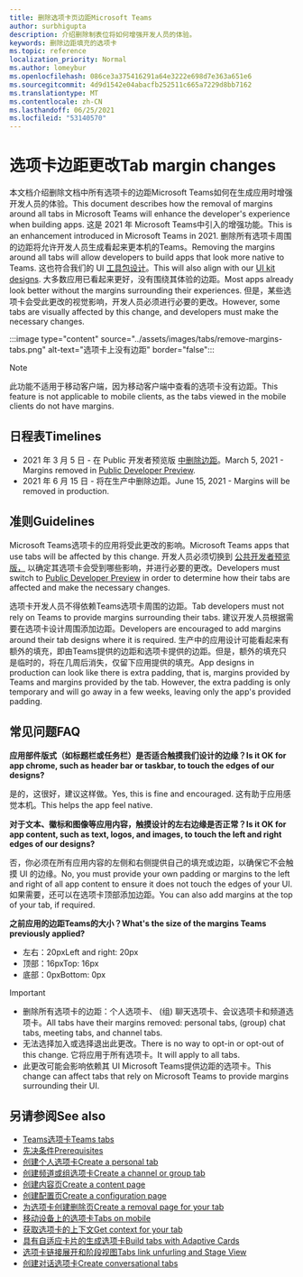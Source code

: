 ```yaml
---
title: 删除选项卡页边距Microsoft Teams
author: surbhigupta
description: 介绍删除制表位将如何增强开发人员的体验。
keywords: 删除边距填充的选项卡
ms.topic: reference
localization_priority: Normal
ms.author: lomeybur
ms.openlocfilehash: 086ce3a375416291a64e3222e698d7e363a651e6
ms.sourcegitcommit: 4d9d1542e04abacfb252511c665a7229d8bb7162
ms.translationtype: MT
ms.contentlocale: zh-CN
ms.lasthandoff: 06/25/2021
ms.locfileid: "53140570"
---
```

# <a name="tab-margin-changes"></a><span data-ttu-id="d8da1-104">选项卡边距更改</span><span class="sxs-lookup"><span data-stu-id="d8da1-104">Tab margin changes</span></span>

<span data-ttu-id="d8da1-105">本文档介绍删除文档中所有选项卡的边距Microsoft Teams如何在生成应用时增强开发人员的体验。</span><span class="sxs-lookup"><span data-stu-id="d8da1-105">This document describes how the removal of margins around all tabs in Microsoft Teams will enhance the developer's experience when building apps.</span></span> <span data-ttu-id="d8da1-106">这是 2021 年 Microsoft Teams中引入的增强功能。</span><span class="sxs-lookup"><span data-stu-id="d8da1-106">This is an enhancement introduced in Microsoft Teams in 2021.</span></span>
<span data-ttu-id="d8da1-107">删除所有选项卡周围的边距将允许开发人员生成看起来更本机的Teams。</span><span class="sxs-lookup"><span data-stu-id="d8da1-107">Removing the margins around all tabs will allow developers to build apps that look more native to Teams.</span></span> <span data-ttu-id="d8da1-108">这也符合我们的 UI [工具包设计](~/tabs/design/tabs.md)。</span><span class="sxs-lookup"><span data-stu-id="d8da1-108">This will also align with our [UI kit designs](~/tabs/design/tabs.md).</span></span> <span data-ttu-id="d8da1-109">大多数应用已看起来更好，没有围绕其体验的边距。</span><span class="sxs-lookup"><span data-stu-id="d8da1-109">Most apps already look better without the margins surrounding their experiences.</span></span> <span data-ttu-id="d8da1-110">但是，某些选项卡会受此更改的视觉影响，开发人员必须进行必要的更改。</span><span class="sxs-lookup"><span data-stu-id="d8da1-110">However, some tabs are visually affected by this change, and developers must make the necessary changes.</span></span>

:::image type="content" source="../assets/images/tabs/remove-margins-tabs.png" alt-text="选项卡上没有边距" border="false":::

> [!NOTE]
> <span data-ttu-id="d8da1-112">此功能不适用于移动客户端，因为移动客户端中查看的选项卡没有边距。</span><span class="sxs-lookup"><span data-stu-id="d8da1-112">This feature is not applicable to mobile clients, as the tabs viewed in the mobile clients do not have margins.</span></span> 

## <a name="timelines"></a><span data-ttu-id="d8da1-113">日程表</span><span class="sxs-lookup"><span data-stu-id="d8da1-113">Timelines</span></span>

* <span data-ttu-id="d8da1-114">2021 年 3 月 5 日 - 在 Public 开发者预览版 [中删除边距](~/resources/dev-preview/developer-preview-intro.md)。</span><span class="sxs-lookup"><span data-stu-id="d8da1-114">March 5, 2021 - Margins removed in [Public Developer Preview](~/resources/dev-preview/developer-preview-intro.md).</span></span>
* <span data-ttu-id="d8da1-115">2021 年 6 月 15 日 - 将在生产中删除边距。</span><span class="sxs-lookup"><span data-stu-id="d8da1-115">June 15, 2021 - Margins will be removed in production.</span></span>

## <a name="guidelines"></a><span data-ttu-id="d8da1-116">准则</span><span class="sxs-lookup"><span data-stu-id="d8da1-116">Guidelines</span></span>

<span data-ttu-id="d8da1-117">Microsoft Teams选项卡的应用将受此更改的影响。</span><span class="sxs-lookup"><span data-stu-id="d8da1-117">Microsoft Teams apps that use tabs will be affected by this change.</span></span> <span data-ttu-id="d8da1-118">开发人员必须切换到 [公共开发者预览版，](~/resources/dev-preview/developer-preview-intro.md) 以确定其选项卡会受到哪些影响，并进行必要的更改。</span><span class="sxs-lookup"><span data-stu-id="d8da1-118">Developers must switch to [Public Developer Preview](~/resources/dev-preview/developer-preview-intro.md) in order to determine how their tabs are affected and make the necessary changes.</span></span>

<span data-ttu-id="d8da1-119">选项卡开发人员不得依赖Teams选项卡周围的边距。</span><span class="sxs-lookup"><span data-stu-id="d8da1-119">Tab developers must not rely on Teams to provide margins surrounding their tabs.</span></span> <span data-ttu-id="d8da1-120">建议开发人员根据需要在选项卡设计周围添加边距。</span><span class="sxs-lookup"><span data-stu-id="d8da1-120">Developers are encouraged to add margins around their tab designs where it is required.</span></span> <span data-ttu-id="d8da1-121">生产中的应用设计可能看起来有额外的填充，即由Teams提供的边距和选项卡提供的边距。但是，额外的填充只是临时的，将在几周后消失，仅留下应用提供的填充。</span><span class="sxs-lookup"><span data-stu-id="d8da1-121">App designs in production can look like there is extra padding, that is, margins provided by Teams and margins provided by the tab. However, the extra padding is only temporary and will go away in a few weeks, leaving only the app's provided padding.</span></span>

## <a name="faq"></a><span data-ttu-id="d8da1-122">常见问题</span><span class="sxs-lookup"><span data-stu-id="d8da1-122">FAQ</span></span>

<span data-ttu-id="d8da1-123">**应用部件版式（如标题栏或任务栏）是否适合触摸我们设计的边缘？**</span><span class="sxs-lookup"><span data-stu-id="d8da1-123">**Is it OK for app chrome, such as header bar or taskbar, to touch the edges of our designs?**</span></span>

<span data-ttu-id="d8da1-124">是的，这很好，建议这样做。</span><span class="sxs-lookup"><span data-stu-id="d8da1-124">Yes, this is fine and encouraged.</span></span> <span data-ttu-id="d8da1-125">这有助于应用感觉本机。</span><span class="sxs-lookup"><span data-stu-id="d8da1-125">This helps the app feel native.</span></span>

<span data-ttu-id="d8da1-126">**对于文本、徽标和图像等应用内容，触摸设计的左右边缘是否正常？**</span><span class="sxs-lookup"><span data-stu-id="d8da1-126">**Is it OK for app content, such as text, logos, and images, to touch the left and right edges of our designs?**</span></span>

<span data-ttu-id="d8da1-127">否，你必须在所有应用内容的左侧和右侧提供自己的填充或边距，以确保它不会触摸 UI 的边缘。</span><span class="sxs-lookup"><span data-stu-id="d8da1-127">No, you must provide your own padding or margins to the left and right of all app content to ensure it does not touch the edges of your UI.</span></span> <span data-ttu-id="d8da1-128">如果需要，还可以在选项卡顶部添加边距。</span><span class="sxs-lookup"><span data-stu-id="d8da1-128">You can also add margins at the top of your tab, if required.</span></span>

<span data-ttu-id="d8da1-129">**之前应用的边距Teams的大小？**</span><span class="sxs-lookup"><span data-stu-id="d8da1-129">**What's the size of the margins Teams previously applied?**</span></span>

* <span data-ttu-id="d8da1-130">左右：20px</span><span class="sxs-lookup"><span data-stu-id="d8da1-130">Left and right: 20px</span></span>
* <span data-ttu-id="d8da1-131">顶部：16px</span><span class="sxs-lookup"><span data-stu-id="d8da1-131">Top: 16px</span></span>
* <span data-ttu-id="d8da1-132">底部：0px</span><span class="sxs-lookup"><span data-stu-id="d8da1-132">Bottom: 0px</span></span>

> [!IMPORTANT]
> * <span data-ttu-id="d8da1-133">删除所有选项卡的边距：个人选项卡、 (组) 聊天选项卡、会议选项卡和频道选项卡。</span><span class="sxs-lookup"><span data-stu-id="d8da1-133">All tabs have their margins removed: personal tabs, (group) chat tabs, meeting tabs, and channel tabs.</span></span>
> * <span data-ttu-id="d8da1-134">无法选择加入或选择退出此更改。</span><span class="sxs-lookup"><span data-stu-id="d8da1-134">There is no way to opt-in or opt-out of this change.</span></span> <span data-ttu-id="d8da1-135">它将应用于所有选项卡。</span><span class="sxs-lookup"><span data-stu-id="d8da1-135">It will apply to all tabs.</span></span>
> * <span data-ttu-id="d8da1-136">此更改可能会影响依赖其 UI Microsoft Teams提供边距的选项卡。</span><span class="sxs-lookup"><span data-stu-id="d8da1-136">This change can affect tabs that rely on Microsoft Teams to provide margins surrounding their UI.</span></span>

## <a name="see-also"></a><span data-ttu-id="d8da1-137">另请参阅</span><span class="sxs-lookup"><span data-stu-id="d8da1-137">See also</span></span>

* [<span data-ttu-id="d8da1-138">Teams选项卡</span><span class="sxs-lookup"><span data-stu-id="d8da1-138">Teams tabs</span></span>](~/tabs/what-are-tabs.md)
* [<span data-ttu-id="d8da1-139">先决条件</span><span class="sxs-lookup"><span data-stu-id="d8da1-139">Prerequisites</span></span>](~/tabs/how-to/tab-requirements.md)
* [<span data-ttu-id="d8da1-140">创建个人选项卡</span><span class="sxs-lookup"><span data-stu-id="d8da1-140">Create a personal tab</span></span>](~/tabs/how-to/create-personal-tab.md)
* [<span data-ttu-id="d8da1-141">创建频道或组选项卡</span><span class="sxs-lookup"><span data-stu-id="d8da1-141">Create a channel or group tab</span></span>](~/tabs/how-to/create-channel-group-tab.md)
* [<span data-ttu-id="d8da1-142">创建内容页</span><span class="sxs-lookup"><span data-stu-id="d8da1-142">Create a content page</span></span>](~/tabs/how-to/create-tab-pages/content-page.md)
* [<span data-ttu-id="d8da1-143">创建配置页</span><span class="sxs-lookup"><span data-stu-id="d8da1-143">Create a configuration page</span></span>](~/tabs/how-to/create-tab-pages/configuration-page.md)
* [<span data-ttu-id="d8da1-144">为选项卡创建删除页</span><span class="sxs-lookup"><span data-stu-id="d8da1-144">Create a removal page for your tab</span></span>](~/tabs/how-to/create-tab-pages/removal-page.md)
* [<span data-ttu-id="d8da1-145">移动设备上的选项卡</span><span class="sxs-lookup"><span data-stu-id="d8da1-145">Tabs on mobile</span></span>](~/tabs/design/tabs-mobile.md)
* [<span data-ttu-id="d8da1-146">获取选项卡的上下文</span><span class="sxs-lookup"><span data-stu-id="d8da1-146">Get context for your tab</span></span>](~/tabs/how-to/access-teams-context.md)
* [<span data-ttu-id="d8da1-147">具有自适应卡片的生成选项卡</span><span class="sxs-lookup"><span data-stu-id="d8da1-147">Build tabs with Adaptive Cards</span></span>](~/tabs/how-to/build-adaptive-card-tabs.md)
* [<span data-ttu-id="d8da1-148">选项卡链接展开和阶段视图</span><span class="sxs-lookup"><span data-stu-id="d8da1-148">Tabs link unfurling and Stage View</span></span>](~/tabs/tabs-link-unfurling.md)
* [<span data-ttu-id="d8da1-149">创建对话选项卡</span><span class="sxs-lookup"><span data-stu-id="d8da1-149">Create conversational tabs</span></span>](~/tabs/how-to/conversational-tabs.md)
